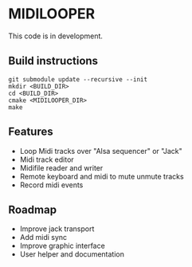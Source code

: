 # MIDILOOPER

This code is in development.

## Build instructions

    git submodule update --recursive --init
    mkdir <BUILD_DIR>
    cd <BUILD_DIR>
    cmake <MIDILOOPER_DIR>
    make

## Features

* Loop Midi tracks over "Alsa sequencer" or "Jack"
* Midi track editor
* Midifile reader and writer
* Remote keyboard and midi to mute unmute tracks
* Record midi events

## Roadmap

* Improve jack transport
* Add midi sync
* Improve graphic interface
* User helper and documentation
